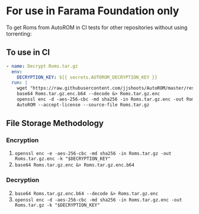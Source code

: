 # For use in Farama Foundation only

To get Roms from AutoROM in CI tests for other repositories without using torrenting:

## To use in CI

```yaml
- name: Decrypt Roms.tar.gz
  env:
    DECRYPTION_KEY: ${{ secrets.AUTOROM_DECRYPTION_KEY }}
  run: |
    wget "https://raw.githubusercontent.com/jjshoots/AutoROM/master/resource/Roms.tar.gz.enc.b64"
    base64 Roms.tar.gz.enc.b64 --decode &> Roms.tar.gz.enc
    openssl enc -d -aes-256-cbc -md sha256 -in Roms.tar.gz.enc -out Roms.tar.gz -k "$DECRYPTION_KEY"
    AutoROM --accept-license --source-file Roms.tar.gz
```

## File Storage Methodology

### Encryption

1. `openssl enc -e -aes-256-cbc -md sha256 -in Roms.tar.gz -out Roms.tar.gz.enc -k "$DECRYPTION_KEY"`
2. `base64 Roms.tar.gz.enc &> Roms.tar.gz.enc.b64`

### Decryption

2. `base64 Roms.tar.gz.enc.b64 --decode &> Roms.tar.gz.enc`
1. `openssl enc -d -aes-256-cbc -md sha256 -in Roms.tar.gz.enc -out Roms.tar.gz -k "$DECRYPTION_KEY"`

